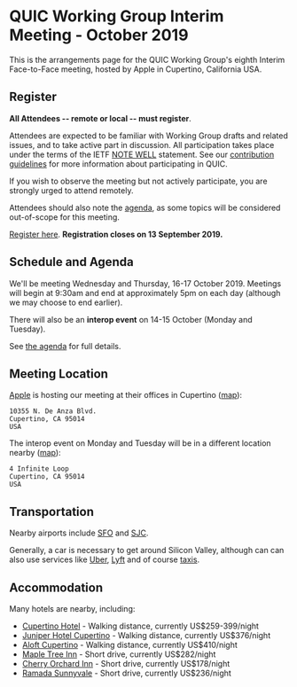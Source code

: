 # QUIC Working Group Interim Meeting - October 2019

This is the arrangements page for the QUIC Working Group's eighth Interim Face-to-Face meeting,
hosted by Apple in Cupertino, California USA.


## Register

**All Attendees -- remote or local -- must register**.

Attendees are expected to be familiar with Working Group drafts and related issues, and to take active part in discussion. All participation takes place under the terms of the IETF [NOTE WELL](https://www.ietf.org/about/note-well.html) statement. See our [contribution guidelines](https://github.com/quicwg/base-drafts/blob/master/CONTRIBUTING.md) for more information about participating in QUIC.

If you wish to observe the meeting but not actively participate, you are strongly urged to attend remotely.

Attendees should also note the [agenda](agenda.md), as some topics will be considered out-of-scope for this meeting.

[Register here](). **Registration closes on 13 September 2019.**


## Schedule and Agenda

We'll be meeting Wednesday and Thursday, 16-17 October 2019. Meetings will begin at 9:30am and end
at approximately 5pm on each day (although we may choose to end earlier).

There will also be an **interop event** on 14-15 October (Monday and Tuesday).

See [the agenda](agenda.md) for full details.


## Meeting Location

[Apple](https://apple.com/) is hosting our meeting at their offices in Cupertino 
([map](https://duckduckgo.com/?q=10355+N.+De+Anza+Blvd.+Cupertino%2C+CA+95014&t=osx&ia=maps&iaxm=maps)):

    10355 N. De Anza Blvd.
    Cupertino, CA 95014
    USA

The interop event on Monday and Tuesday will be in a different location nearby ([map](https://duckduckgo.com/?q=4+Infinite+Loop+Cupertino%2C+CA+95014&t=osx&ia=maps&iaxm=maps&strict_bbox=0&bbox=37.341774956134316%2C-122.04414088950196%2C37.315225645604386%2C-122.02182491049805)):

    4 Infinite Loop
    Cupertino, CA 95014
    USA


## Transportation

Nearby airports include [SFO](http://flysfo.com) and [SJC](https://www.flysanjose.com).

Generally, a car is necessary to get around Silicon Valley, although can can also use services like [Uber](https://www.uber.com), [Lyft](https://www.lyft.com) and of course [taxis](https://www.siliconvalleyyellowtaxi.com/#!).


## Accommodation

Many hotels are nearby, including:

* [Cupertino Hotel](https://www.cupertino-hotel.com) - Walking distance, currently US$259-399/night
* [Juniper Hotel Cupertino](https://curiocollection3.hilton.com/en/hotels/california/juniper-hotel-cupertino-curio-collection-by-hilton-SJCCCQQ/index.html) - Walking distance, currently US$376/night
* [Aloft Cupertino](https://www.marriott.com/hotels/travel/sjcup-aloft-cupertino/) - Walking distance, currently US$410/night
* [Maple Tree Inn](https://www.mapletreeinn.com) - Short drive, currently US$282/night
* [Cherry Orchard Inn](http://www.cherryorchardinn.com) - Short drive, currently US$178/night
* [Ramada Sunnyvale](https://www.wyndhamhotels.com/ramada/sunnyvale-california/ramada-silicon-valley/overview) - Short drive, currently US$236/night

 
